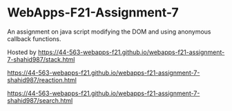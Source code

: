 # WebApps-F21-Assignment-7
An assignment on java script modifying the DOM and using anonymous callback functions.

Hosted by https://44-563-webapps-f21.github.io/webapps-f21-assignment-7-shahid987/stack.html

https://44-563-webapps-f21.github.io/webapps-f21-assignment-7-shahid987/reaction.html

https://44-563-webapps-f21.github.io/webapps-f21-assignment-7-shahid987/search.html
